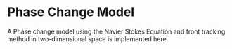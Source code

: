 # Phase Change Model
A Phase change model using the Navier Stokes Equation and front tracking method in two-dimensional space is implemented here
